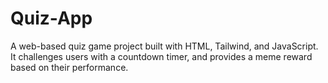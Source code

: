 # Quiz-App
A web-based quiz game project built with HTML, Tailwind, and JavaScript. It challenges users with a countdown timer, and provides a meme reward based on their performance.
